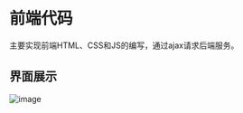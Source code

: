 # 前端代码
主要实现前端HTML、CSS和JS的编写，通过ajax请求后端服务。

## 界面展示
![image](https://user-images.githubusercontent.com/46997815/148682686-1e27f393-2820-4d8e-ba48-eef4b8751bd4.png)

